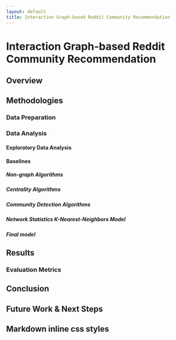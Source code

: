 ```yaml
---
layout: default
title: Interaction Graph-based Reddit Community Recommendation
---
```


# Interaction Graph-based Reddit Community Recommendation
## Overview

## Methodologies
### Data Preparation

### Data Analysis

#### Exploratory Data Analysis

#### Baselines

##### Non-graph Algorithms

##### Centrality Algorithms

##### Community Detection Algorithms

##### Network Statistics K-Nearest-Neighbors Model

##### Final model

## Results

### Evaluation Metrics

## Conclusion

## Future Work & Next Steps

<h2 style="color:(255, 69, 0)">
    Markdown inline css styles
</h2>

